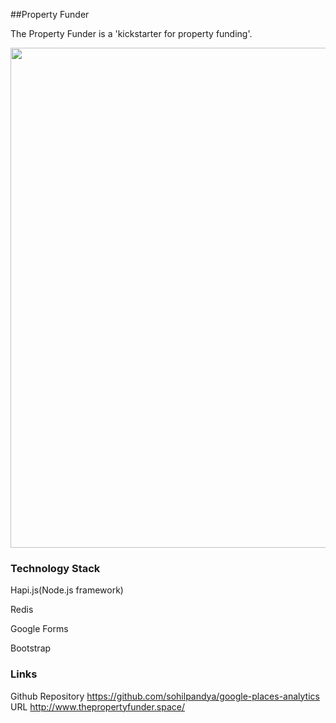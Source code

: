 ##Property Funder


The Property Funder is a 'kickstarter for property funding'.

<img src="https://cloud.githubusercontent.com/assets/12121805/12899757/ed7e826a-ceaa-11e5-856b-310b35e87d0b.png" width="900" height="800" />

### Technology Stack

Hapi.js(Node.js framework)

Redis

Google Forms

Bootstrap

### Links

Github Repository https://github.com/sohilpandya/google-places-analytics
URL http://www.thepropertyfunder.space/
